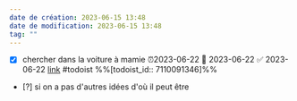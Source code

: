 ```yaml
---
date de création: 2023-06-15 13:48
date de modification: 2023-06-15 13:48
tag: ""
---
```

- [x] chercher dans la voiture à mamie ⏰2023-06-22 📅 2023-06-22 ✅ 2023-06-22 [link](https://todoist.com/showTask?id=7110091346) #todoist %%[todoist_id:: 7110091346]%%
- [?] si on a pas d'autres idées d'où il peut être 